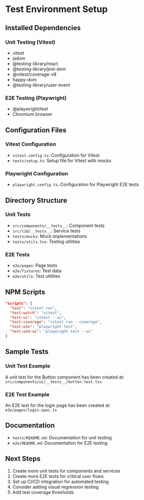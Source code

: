 # Test Environment Setup

## Installed Dependencies

### Unit Testing (Vitest)
- vitest
- jsdom
- @testing-library/react
- @testing-library/jest-dom
- @vitest/coverage-v8
- happy-dom
- @testing-library/user-event

### E2E Testing (Playwright)
- @playwright/test
- Chromium browser

## Configuration Files

### Vitest Configuration
- `vitest.config.ts`: Configuration for Vitest
- `tests/setup.ts`: Setup file for Vitest with mocks

### Playwright Configuration
- `playwright.config.ts`: Configuration for Playwright E2E tests

## Directory Structure

### Unit Tests
- `src/components/__tests__`: Component tests
- `src/lib/__tests__`: Service tests
- `tests/mocks`: Mock implementations
- `tests/utils.tsx`: Testing utilities

### E2E Tests
- `e2e/pages`: Page tests
- `e2e/fixtures`: Test data
- `e2e/utils`: Test utilities

## NPM Scripts

```json
"scripts": {
  "test": "vitest run",
  "test:watch": "vitest",
  "test:ui": "vitest --ui",
  "test:coverage": "vitest run --coverage",
  "test:e2e": "playwright test",
  "test:e2e:ui": "playwright test --ui"
}
```

## Sample Tests

### Unit Test Example
A unit test for the Button component has been created at:
`src/components/ui/__tests__/button.test.tsx`

### E2E Test Example
An E2E test for the login page has been created at:
`e2e/pages/login.spec.ts`

## Documentation

- `tests/README.md`: Documentation for unit testing
- `e2e/README.md`: Documentation for E2E testing

## Next Steps

1. Create more unit tests for components and services
2. Create more E2E tests for critical user flows
3. Set up CI/CD integration for automated testing
4. Consider adding visual regression testing
5. Add test coverage thresholds
